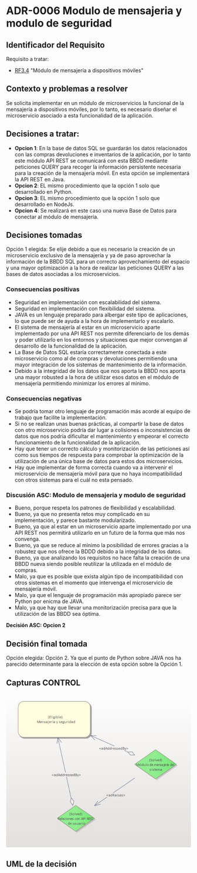 # ADR-0006 Modulo de mensajeria y modulo de seguridad

## Identificador del Requisito

Requisito a tratar: 
* [RF3.4](../Requisitos/rf3.4.md) "Módulo de mensajería a dispositivos móviles"


## Contexto y problemas a resolver

Se solicita implementar en un módulo de microservicios la funcional de la mensajería a dispositivos móviles, por lo tanto, es necesario diseñar el microservicio asociado a esta funcionalidad de la aplicación.

## Decisiones a tratar:

* **Opcion 1**:  En la base de datos SQL se guardarán los datos relacionados con las compras devoluciones e inventarios de la aplicación, por lo tanto este módulo API REST se comunicará con esta BBDD mediante peticiones QUERY para recoger la información persistente necesaria para la creación de la mensajería móvil. En esta opción se implementará la API REST en Java.
* **Opcion 2**:  EL mismo procedimiento que la opción 1 solo que desarrollado en Python.
* **Opcion 3**: EL mismo procedimiento que la opción 1 solo que desarrollado en NodeJs.
* **Opcion 4**: Se realizará en este caso una nueva Base de Datos para conectar al módulo de mensajería.




## Decisiones tomadas

Opción 1 elegida: Se elije debido a que es necesario la creación de un microservicio exclusivo de la mensajería y ya de paso aprovechar la información de la BBDD SQL para un correcto aprovechamiento del espacio y una mayor optimización a la hora de realizar las peticiones QUERY a las bases de datos asociadas a los microservicios.


### Consecuencias positivas <!-- optional -->

* Seguridad en implementación con escalabilidad del sistema.
* Seguridad en implementación con flexibilidad del sistema.
* JAVA es un lenguaje preparado para albergar este tipo de aplicaciones, lo que puede ser de ayuda a la hora de implementarlo y escalarlo.
* El sistema de mensajería al estar en un microservicio aparte implementado por una API REST nos permite diferenciarlo de los demás y poder utilizarlo en los entornos y situaciones que mejor convengan al desarrollo de la funcionalidad de la aplicación.
* La Base de Datos SQL estaría correctamente conectada a este microservicio como al de compras y devoluciones permitiendo una mayor integración de los sistemas de mantenimiento de la información.
* Debido a la integridad de los datos que nos aporta la BBDD nos aporta una mayor robusted a la hora de utilizar esos datos en el módulo de mensajería permitiendo minimizar los errores al mínimo.

### Consecuencias negativas <!-- optional -->

* Se podría tomar otro lenguaje de programación más acorde al equipo de trabajo que facilite la implementación.
* Si no se realizan unas buenas prácticas, al compartir la base de datos con otro microservicio podría dar lugar a colisiones o inconsistencias de datos que nos podría dificultar el mantenimiento y empeorar el correcto funcionamiento de la funcionalidad de la aplicación.
* Hay que tener un correcto cálculo y monitorización de las peticiones así como sus tiempos de respuesta para comprobar la optimización de la utilización de una única base de datos para estos dos microservicios.
* Hay que implementar de forma correcta cuando va a intervenir el microservicio de mensajería móvil para que no haya incompatibilidad con otros sistemas para el cuál no esta pensado.

### Discusión ASC: Modulo de mensajeria y modulo de seguridad

+ Bueno, porque respeta los patrones de flexibilidad y escalabilidad.
+ Bueno, ya que no presenta retos muy complicado en su implementación, y parece bastante modularizado.
+ Bueno, ya que al estar en un microservicio aparte implementado por una API REST nos permitirá utilizarlo en un futuro de la forma que más nos convenga.
+ Bueno, ya que se reduce al mínimo la posibilidad de errores gracias a la robustez que nos ofrece la BDDD debido a la integridad de los datos.
+ Bueno, ya que analizando los requisitos no hace falta la creación de una BBDD nueva siendo posible reutilizar la utilizada en el módulo de compras.
+ Malo, ya que es posible que exista algún tipo de incompatibilidad con otros sistemas en el momento que intervenga el microservicio de mensajería móvil.
+ Malo, ya que el lenguaje de programación más apropiado parece ser Python por enicma de JAVA.
+ Malo, ya que hay que llevar una monitorización precisa para que la utilización de las BBDD sea óptima.

**Decisión ASC: Opcion 2**

## Decisión final tomada

Opción elegida: Opción 2. Ya que el punto de Python sobre JAVA nos ha parecido determinante para la elección de esta opción sobre la Opción 1.

## Capturas CONTROL 

![D0006](../capturasadmentor/D0006.jpg)

## UML de la decisión






